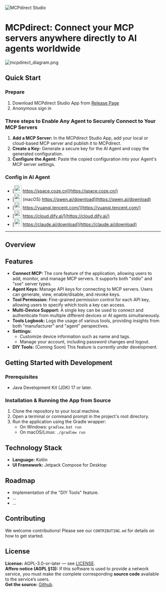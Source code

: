 ![MCPdirect Studio](assets/images/mcpdirect_studio_256.png)
# MCPdirect: Connect your MCP servers anywhere directly to AI agents worldwide
![mcpdirect_diagram.png](assets/images/mcpdirect_diagram.png)
## Quick Start

### Prepare
1.  Download MCPdirect Studio App from [Release Page](https://github.com/mcpdirect/mcpdirect-studio-ui-kmp/releases/tag/pre-release)
2.  Anonymous sign in

### Three steps to Enable Any Agent to Securely Connect to Your MCP Servers

1.  **Add a MCP Server:** In the MCPdirect Studio App, add your local or cloud-based MCP server and publish it to MCPdirect.
2.  **Create a Key:** Generate a secure key for the AI Agent and copy the generated configuration.
3.  **Configure the Agent:** Paste the copied configuration into your Agent's MCP server settings.

### Config in AI Agent
- [<img height="24px" src="assets/images/logo/coze_space.svg"> https://space.coze.cn](https://space.coze.cn/)
- [<img height="24px" src="https://img.alicdn.com/imgextra/i2/O1CN01BttLIk1JTn0mP2a3x_!!6000000001030-2-tps-321-96.png"></img> (macOS) https://qwen.ai/download](https://qwen.ai/download)
- [<img height="24px" src="https://open-agents-web-cdn-prd.hunyuan.tencent.com/public/a3b4421c99292fe5e097.png"> https://yuanqi.tencent.com/](https://yuanqi.tencent.com/)
- [<img height="24px" src="assets/images/logo/dify.svg"> https://cloud.dify.ai/](https://cloud.dify.ai/)
- [<img height="24px" src="assets/images/logo/claude.svg"> https://claude.ai/download](https://claude.ai/download)
---

## Overview

## Features

* **Connect MCP:** The core feature of the application, allowing users to add, monitor, and manage MCP servers. It supports both "stdio" and "sse" server types.
* **Agent Keys:** Manage API keys for connecting to MCP servers. Users can generate, view, enable/disable, and revoke keys.
* **Tool Permission:** Fine-grained permission control for each API key, allowing users to specify which tools a key can access.
* **Multi-Device Support:** A single key can be used to connect and authenticate from multiple different devices or AI agents simultaneously.
* **Tools Logbook:** Logs the usage of various tools, providing insights from both "manufacturer" and "agent" perspectives.
* **Settings:**
    * Customize device information such as name and tags.
    * Manage your account, including password changes and logout.
* **DIY Tools:** (Coming Soon) This feature is currently under development.

## Getting Started with Development

### Prerequisites

* Java Development Kit (JDK) 17 or later.

### Installation & Running the App from Source

1.  Clone the repository to your local machine.
2.  Open a terminal or command prompt in the project's root directory.
3.  Run the application using the Gradle wrapper:
    * On Windows: `gradlew.bat run`
    * On macOS/Linux: `./gradlew run`

## Technology Stack

* **Language:** Kotlin
* **UI Framework:** Jetpack Compose for Desktop

## Roadmap

* Implementation of the "DIY Tools" feature.
* ...
* ...

## Contributing

We welcome contributions! Please see our `CONTRIBUTING.md` for details on how to get started.

## License

**License:** AGPL-3.0-or-later — see [LICENSE](./LICENSE).   
**Affero notice (AGPL §13):** If this software is used to provide a network service, you must make the complete corresponding **source code** available to the service’s users.   
**Get the source:** [Github](https://github.com/mcpdirect/).